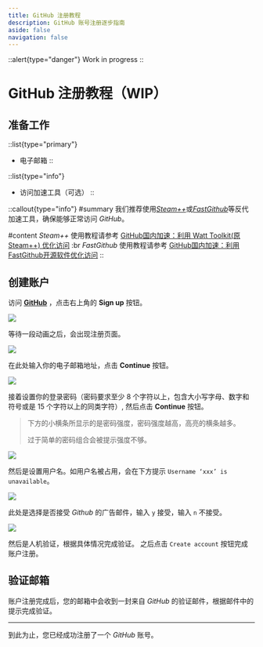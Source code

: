 ```yaml
---
title: GitHub 注册教程
description: GitHub 账号注册逐步指南
aside: false
navigation: false
---
```


::alert{type="danger"}
Work in progress
::

# GitHub 注册教程（WIP）

## 准备工作
::list{type="primary"}
- 电子邮箱
::

::list{type="info"}
- 访问加速工具（可选）
::

::callout{type="info"}
#summary
我们推荐使用[*Steam++*](https://steampp.net/)或[*FastGithub*](https://github.com/dotnetcore/FastGithub)等反代加速工具，确保能够正常访问 *GitHub*。

#content
*Steam++* 使用教程请参考 [GitHub国内加速：利用 Watt Toolkit(原Steam++) 优化访问](https://51.ruyo.net/18018.html) :br
*FastGithub* 使用教程请参考 [GitHub国内加速：利用FastGithub开源软件优化访问](https://51.ruyo.net/18275.html)
::

## 创建账户

访问 [**GitHub**](https://github.com) ，点击右上角的 **Sign up** 按钮。

![](/img/7/99/github-home-page.png)

等待一段动画之后，会出现注册页面。

![](/img/7/99/github-sign-up-page-1.png)

在此处输入你的电子邮箱地址，点击 **Continue** 按钮。

![](/img/7/99/github-sign-up-page-2.png)

接着设置你的登录密码（密码要求至少 8 个字符以上，包含大小写字母、数字和符号或是 15 个字符以上的同类字符）, 然后点击 **Continue** 按钮。
> 下方的小横条所显示的是密码强度，密码强度越高，高亮的横条越多。
> 
> 过于简单的密码组合会被提示强度不够。

![](/img/7/99/github-sign-up-page-3.png)

然后是设置用户名。如用户名被占用，会在下方提示 `Username ‘xxx’ is unavailable`。

![](/img/7/99/github-sign-up-page-4.png)

此处是选择是否接受 *Github* 的广告邮件，输入 `y` 接受，输入 `n` 不接受。

![](/img/7/99/github-sign-up-page-5.png)

然后是人机验证，根据具体情况完成验证。
之后点击 `Create account` 按钮完成账户注册。

## 验证邮箱

账户注册完成后，您的邮箱中会收到一封来自 *GitHub* 的验证邮件，根据邮件中的提示完成验证。

------------------------------------------------------------------------------

到此为止，您已经成功注册了一个 *GitHub* 账号。